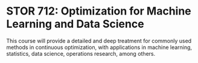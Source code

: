 # STOR 712: Optimization for Machine Learning and Data Science

This course will provide a detailed and deep treatment for commonly used methods in continuous optimization, with applications in machine learning, statistics, data science, operations research, among others.